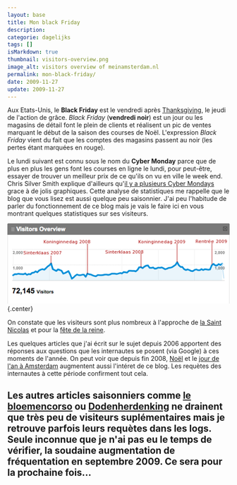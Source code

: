 ```yaml
---
layout: base
title: Mon black Friday
description: 
categorie: dagelijks
tags: []
isMarkdown: true
thumbnail: visitors-overview.png
image_alt: visitors overview of meinamsterdam.nl
permalink: mon-black-friday/
date: 2009-11-27
update: 2009-11-27
---
```




Aux Etats-Unis, le **Black Friday** est le vendredi après [Thanksgiving](http://fr.wikipedia.org/wiki/Action_de_Gr%C3%A2ce_%28Thanksgiving%29), le jeudi de l'action de grâce. *Black Friday* (**vendredi noir**) est un jour ou les magasins de détail font le plein de clients et réalisent un pic de ventes marquant le début de la saison des courses de Noël. L'expression *Black Friday* vient du fait que les comptes des magasins passent au noir (les pertes étant marquées en rouge).

Le lundi suivant est connu sous le nom du **Cyber Monday** parce que de plus en plus les gens font les courses en ligne le lundi, pour peut-être, essayer de trouver un meilleur prix de ce qu'ils on vu en ville le week end. Chris Silver Smith explique d'ailleurs qu'[il y a plusieurs Cyber Mondays](http://searchengineland.com/forget-black-friday-are-you-ready-for-holiday-seasons-cyber-mondays-12730) grace à de jolis graphiques. Cette analyse de statistiques me rappelle que le blog que vous lisez est aussi quelque peu saisonnier. J'ai peu l'habitude de parler du fonctionnement de ce blog mais je vais le faire ici en vous montrant quelques statistiques sur ses visiteurs.

![visitors overview of meinamsterdam.nl](visitors-overview.png){.center}

On constate que les visiteurs sont plus nombreux à l'approche de [la Saint Nicolas](/saint-nicolas-est-revenu-sinterklaas-is-terug) et pour la [fête de la reine](/?q=koninginnedag). 

Les quelques articles que j'ai écrit sur le sujet depuis 2006 apportent des réponses aux questions que les internautes se posent (via Google) à ces moments de l'année. On peut voir que depuis fin 2008, [Noël](/?q=noel) et le [jour de l'an à Amsterdam](/liens-pour-nouvel-an) augmentent aussi l'intéret de ce blog. Les requètes des internautes à cette période confirment tout cela. 

Les autres articles saisonniers comme [le bloemencorso](/bloemen-corso) ou [Dodenherdenking](/dodenherdenking-le-jour-du-souvenir) ne drainent que très peu de visiteurs suplémentaires mais je retrouve parfois leurs requètes dans les logs. Seule inconnue que je n'ai pas eu le temps de vérifier, la soudaine augmentation de fréquentation en septembre 2009. Ce sera pour la prochaine fois...
---
<!-- post notes:
http://www.shopwiki.co.uk/wiki/Black+Friday+and+Cyber+Monday
--->
